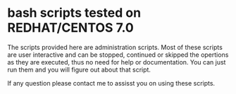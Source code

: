 # bash scripts tested on REDHAT/CENTOS 7.0

The scripts provided here are administration scripts.
Most of these scripts are user interactive and can be stopped, continued or skipped the opertions as they are executed, thus no need for help or documentation. You can just run them and you will figure out about that script.

If any question please contact me to assisst you on using these scripts.
